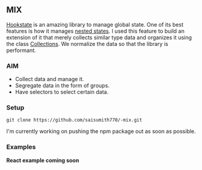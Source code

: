## MIX

[Hookstate](https://hookstate.js.org/docs/getting-started) is an amazing library to manage global state. One of its best features is how it manages [nested states](https://hookstate.js.org/docs/nested-state). I used this feature to build an extension of it that merely collects similar type data and organizes it using the class [Collections](https://github.com/saisumith770/-mix/blob/master/src/collections.ts). We normalize the data so that the library is performant.

### AIM

-   Collect data and manage it.
-   Segregate data in the form of groups.
-   Have selectors to select certain data.

### Setup

```
git clone https://github.com/saisumith770/-mix.git
```

I'm currently working on pushing the npm package out as soon as possible.

### Examples

**React example coming soon**

